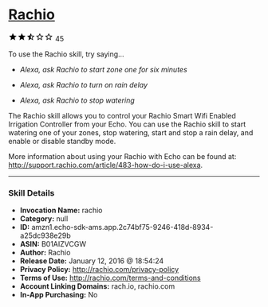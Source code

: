 # [Rachio](http://alexa.amazon.com/#skills/amzn1.echo-sdk-ams.app.2c74bf75-9246-418d-8934-a25dc938e29b)
![2.9 stars](../../images/ic_star_black_18dp_1x.png)![2.9 stars](../../images/ic_star_black_18dp_1x.png)![2.9 stars](../../images/ic_star_half_black_18dp_1x.png)![2.9 stars](../../images/ic_star_border_black_18dp_1x.png)![2.9 stars](../../images/ic_star_border_black_18dp_1x.png) 45

To use the Rachio skill, try saying...

* *Alexa, ask Rachio to start zone one for six minutes*

* *Alexa, ask Rachio to turn on rain delay*

* *Alexa, ask Rachio to stop watering*

The Rachio skill allows you to control your Rachio Smart Wifi Enabled Irrigation Controller from your Echo. You can use the Rachio skill to start watering one of your zones, stop watering, start and stop a rain delay, and enable or disable standby mode.

More information about using your Rachio with Echo can be found at: http://support.rachio.com/article/483-how-do-i-use-alexa.

***

### Skill Details

* **Invocation Name:** rachio
* **Category:** null
* **ID:** amzn1.echo-sdk-ams.app.2c74bf75-9246-418d-8934-a25dc938e29b
* **ASIN:** B01AIZVCGW
* **Author:** Rachio
* **Release Date:** January 12, 2016 @ 18:54:24
* **Privacy Policy:** http://rachio.com/privacy-policy
* **Terms of Use:** http://rachio.com/terms-and-conditions
* **Account Linking Domains:** rach.io, rachio.com
* **In-App Purchasing:** No
